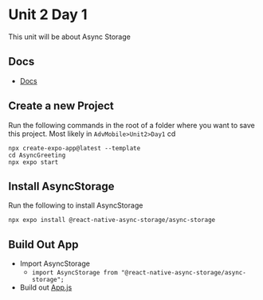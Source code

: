 # Unit 2 Day 1

This unit will be about Async Storage

## Docs

-   [Docs](https://react-native-async-storage.github.io/async-storage/)

## Create a new Project

Run the following commands in the root of a folder where you want to save this project. Most likely in `AdvMobile>Unit2>Day1`
cd
```
npx create-expo-app@latest --template
cd AsyncGreeting
npx expo start
```

## Install AsyncStorage
Run the following to install AsyncStorage 
```
npx expo install @react-native-async-storage/async-storage
```

## Build Out App

-   Import AsyncStorage 
    - `import AsyncStorage from "@react-native-async-storage/async-storage";`
-   Build out [App.js](App.js)


